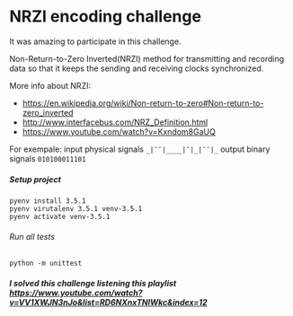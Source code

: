 # NRZI encoding challenge

It was amazing to participate in this challenge.

Non-Return-to-Zero Inverted(NRZI) method for transmitting and recording data so that it keeps the sending and receiving clocks synchronized. 

More info about NRZI:

* https://en.wikipedia.org/wiki/Non-return-to-zero#Non-return-to-zero_inverted
* http://www.interfacebus.com/NRZ_Definition.html
* https://www.youtube.com/watch?v=Kxndom8GaUQ

For exempale: input physical signals `_|¯¯|____|¯|_|¯¯|_` output binary signals `010100011101`

##### Setup project

```
pyenv install 3.5.1
pyenv virutalenv 3.5.1 venv-3.5.1
pyenv activate venv-3.5.1
``` 

###### Run all tests
```
python -m unittest
```

##### I solved this challenge listening this playlist https://www.youtube.com/watch?v=VV1XWJN3nJo&list=RD6NXnxTNIWkc&index=12


